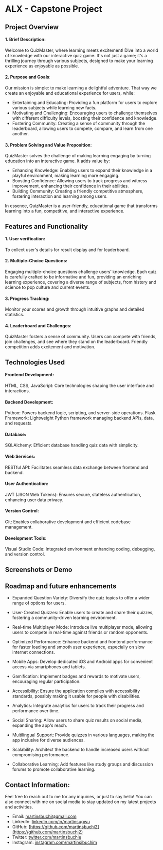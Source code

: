 # ALX - Capstone Project

## Project Overview

 #### 1. Brief Description:

Welcome to QuizMaster, where learning meets excitement! Dive into a world of knowledge with our interactive quiz game. It's not just a game; it's a thrilling journey through various subjects, designed to make your learning experience as enjoyable as possible.

#### 2. Purpose and Goals:
Our mission is simple: to make learning a delightful adventure. That way we create an enjoyable and educational experience for users, while:

* Entertaining and Educating: Providing a fun platform for users to explore various subjects while learning new facts.
* Motivating and Challenging: Encouraging users to challenge themselves with different difficulty levels, boosting their confidence and knowledge.
* Fostering Community: Creating a sense of community through the leaderboard, allowing users to compete, compare, and learn from one another.

#### 3. Problem Solving and Value Proposition:

QuizMaster solves the challenge of making learning engaging by turning education into an interactive game. It adds value by:

* Enhancing Knowledge: Enabling users to expand their knowledge in a playful environment, making learning more engaging.
* Boosting Confidence: Allowing users to track progress and witness improvement, enhancing their confidence in their abilities.
* Building Community: Creating a friendly competitive atmosphere, fostering interaction and learning among users.

In essence, QuizMaster is a user-friendly, educational game that transforms learning into a fun, competitive, and interactive experience.


## Features and Functionality

#### 1. User verification:
To collect user's details for result display and for leaderboard.

#### 2. Multiple-Choice Questions:
Engaging multiple-choice questions challenge users’ knowledge. Each quiz is carefully crafted to be informative and fun, providing an enriching learning experience, covering a diverse range of subjects, from history and science to pop culture and current events.

#### 3. Progress Tracking:
Monitor your scores and growth through intuitive graphs and detailed statistics.

#### 4. Leaderboard and Challenges:
QuizMaster fosters a sense of community. Users can compete with friends, join challenges, and see where they stand on the leaderboard. Friendly competition adds excitement and motivation.


 
## Technologies Used

#### Frontend Development:

HTML, CSS, JavaScript: Core technologies shaping the user interface and interactions.

#### Backend Development:

Python: Powers backend logic, scripting, and server-side operations.
Flask Framework: Lightweight Python framework managing backend APIs, data, and requests.

 #### Database:

SQLAlchemy: Efficient database handling quiz data with simplicity.

 #### Web Services:

RESTful API: Facilitates seamless data exchange between frontend and backend.

 #### User Authentication:

JWT (JSON Web Tokens): Ensures secure, stateless authentication, enhancing user data privacy.

 #### Version Control:

Git: Enables collaborative development and efficient codebase management.

 #### Development Tools:

Visual Studio Code: Integrated environment enhancing coding, debugging, and version control.

## Screenshots or Demo


## Roadmap and future enhancements

* Expanded Question Variety: Diversify the quiz topics to offer a wider range of options for users.

* User-Created Quizzes: Enable users to create and share their quizzes, fostering a community-driven learning environment.

* Real-time Multiplayer Mode: Introduce live multiplayer mode, allowing users to compete in real-time against friends or random opponents.

* Optimized Performance: Enhance backend and frontend performance for faster loading and smooth user experience, especially on slow internet connections.

* Mobile Apps: Develop dedicated iOS and Android apps for convenient access via smartphones and tablets.

* Gamification: Implement badges and rewards to motivate users, encouraging regular participation.

* Accessibility: Ensure the application complies with accessibility standards, possibly making it usable for people with disabilities.

* Analytics: Integrate analytics for users to track their progress and performance over time.

* Social Sharing: Allow users to share quiz results on social media, expanding the app's reach.

* Multilingual Support: Provide quizzes in various languages, making the app inclusive for diverse audiences.

* Scalability: Architect the backend to handle increased users without compromising performance.

* Collaborative Learning: Add features like study groups and discussion forums to promote collaborative learning.


## Contact Information:

Feel free to reach out to me for any inquiries, or just to say hello! You can also connect with me on social media to stay updated on my latest projects and activities.

* Email: [martinsbuchi@gmail.com](martinsbuchi@gmail.com)
* LinkedIn: [linkedin.com/in/martinsugwu](linkedin.com/in/martinsugwu)
* GitHub: [https://github.com/martinsbuchi2](https://github.com/martinsbuchi2)
* Twitter: [twitter.com/martinsbuchie](twitter.com/martinsbuchie)
* Instagram: [instagram.com/martinsibuchim](instagram.com/martinsibuchim)


